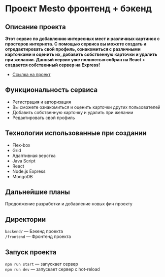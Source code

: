 # Проект Mesto фронтенд + бэкенд

## Описание проекта
**Этот сервис по добавлению интересных мест и различных картинок с просторов интернета. С помощью сервиса вы можете создать и отредактировать свой профиль, ознакомиться с различными карточками и оценить их, добавить собственную карточки и удалить при желании. Данный сервис уже полностью собран на React + создается собственный сервер на Express!**

* [Ссылка на проект](https://mesto.alex.students.nomoreparties.space)

## Функциональность сервиса
* Регистрация и авторизация
* Вы сможете ознакомиться и оценить карточки других пользователей
* Добавить собственную карточку и удалить при желании
* Редактировать свой профиль

## Технологии использованные при создании
* Flex-box
* Grid
* Адаптивная верстка
* Java Script
* React
* Node.js Express
* MongoDB

## Дальнейшие планы
Продолжение разработки и добавление новых фич проекту

## Директории

`backend/` — Бэкенд проекта  
`/frontend` — Фронтенд проекта  

## Запуск проекта

`npm run start` — запускает сервер   
`npm run dev` — запускает сервер с hot-reload

